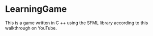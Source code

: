 # LearningGame
This is a game written in C ++ using the SFML library according to this walkthrough on YouTube. 
